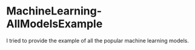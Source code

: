 # MachineLearning-AllModelsExample
I tried to provide the example of all the popular machine learning models. 
